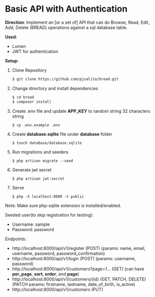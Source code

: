 # Basic API with Authentication

**Direction**: Implement an [or a set of] API that can do Browse, Read, Edit, Add, Delete (BREAD) operations against a sql database table.

**Used**:
- Lumen
- JWT for authentication

**Setup**:
1. Clone Repository
    ```sh
    $ git clone https://github.com/pjsalita/bread.git
    ```
2. Change directory and install dependencies
    ```sh
    $ cd bread
    $ composer install
    ```
3. Create .env file and update **APP_KEY** to random string 32 characters string
    ```sh
    $ cp .env.example .env
    ```
4. Create **database.sqlite** file under **database** folder
    ```
    $ touch database/database.sqlite
    ```
5. Run migrations and seeders
    ```
    $ php artisan migrate --seed
    ```
6. Generate jwt secret
    ```
    $ php artisan jwt:secret
    ```
7. Serve
    ```
    $ php -S localhost:8000 -t public
    ```
Note: Make sure php-sqlite extension is installed/enabled.

Seeded user(to skip registration for testing):
- Username: sample
- Password: password

Endpoints:
- http://localhost:8000/api/v1/register (POST)
  (params: name, email, username, password, password_confirmation)
- http://localhost:8000/api/v1/login (POST)
  (params: username, password)
- http://localhost:8000/api/v1/customers?page=1... (GET)
  (can have **per_page**, **sort**, **order**, and **page**)
- http://localhost:8000/api/v1/customers/{id} (GET, PATCH, DELETE)
  (PATCH params: firstname, lastname, date_of_birth, is_active)
- http://localhost:8000/api/v1/customers (PUT)

